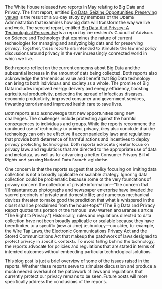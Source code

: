 The White House released two reports in May relating to Big Data and Privacy. The first report, entitled [Big Data: Seizing Opportunities, Preserving Values](http://www.whitehouse.gov/sites/default/files/docs/big_data_privacy_report_may_1_2014.pdf) is the result of a 90-day study by members of the Obama Administration that examines how big data will transform the way we live and work. The second report, entitled [Big Data And Privacy: A Technological Perspective](http://www.whitehouse.gov/sites/default/files/microsites/ostp/PCAST/pcast_big_data_and_privacy_-_may_2014.pdf) is a report by the resident’s Council of Advisors on Science and Technology that examines the nature of current technologies for managing and analyzing big data and for preserving privacy. Together, these reports are intended to stimulate the law and policy discussions around privacy in the ever increasingly connected world in which we live.

Both reports reflect on the current concerns about Big Data and the substantial increase in the amount of data being collected. Both reports also acknowledge the tremendous value and benefit that Big Data technology can bring to both individuals and society as a whole. The promise of Big Data includes improved energy delivery and energy efficiency, boosting agricultural productivity, projecting the spread of infectious diseases, economic productivity, improved consumer and government services, thwarting terrorism and improved health care to save lives. 

Both reports also acknowledge that new opportunities bring new challenges. The challenges include protecting against the harmful consequences to individuals and groups. While the reports recommend the continued use of technology to protect privacy, they also conclude that the technology can only be effective if accompanied by laws and regulations that provide both deterrence of harmful actions and incentives to deploy privacy protecting technologies. Both reports advocate greater focus on privacy laws and regulations that are directed to the appropriate use of data and metadata, as well as for advancing a better Consumer Privacy Bill of Rights and passing National Data Breach legislation. 

One concern is that the reports suggest that policy focusing on limiting data collection is not a broadly applicable or scalable strategy. Ignoring data collection could be problematic because some of the very foundations of privacy concern the collection of private information—“the concern that ‘[i]nstantaneous photographs and newspaper enterprise have invaded the sacred precincts of private and domestic life; and numerous mechanical devices threaten to make good the prediction that what is whispered in the closet shall be proclaimed from the house‐tops’” (The Big Data and Privacy Report quotes this portion of the famous 1890 Warren and Brandeis article “The Right to Privacy.”) Historically, rules and regulations directed to data collection have not been broadly applicable or scalable because they have been limited to a specific (new at time) technology—consider, for example, the Wire Tap Laws, the Electronic Communications Privacy Act and the Stored Communications Act that makeup the patchwork of laws designed to protect privacy in specific contexts. To avoid falling behind the technology, the reports advocate for policies and regulations that are stated in terms of intended outcomes without embedding particular technological solutions. 

This blog post is just a brief overview of some of the issues raised in the reports. Whether these reports serve to stimulate discussion and produce a much needed overhaul of the patchwork of laws and regulations that currently protect our privacy remains to be seen. Future posts will more specifically address the conclusions of the reports.

